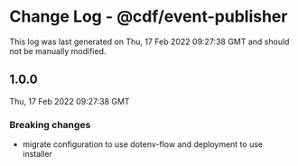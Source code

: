 # Change Log - @cdf/event-publisher

This log was last generated on Thu, 17 Feb 2022 09:27:38 GMT and should not be manually modified.

## 1.0.0
Thu, 17 Feb 2022 09:27:38 GMT

### Breaking changes

- migrate configuration to use dotenv-flow and deployment to use installer

